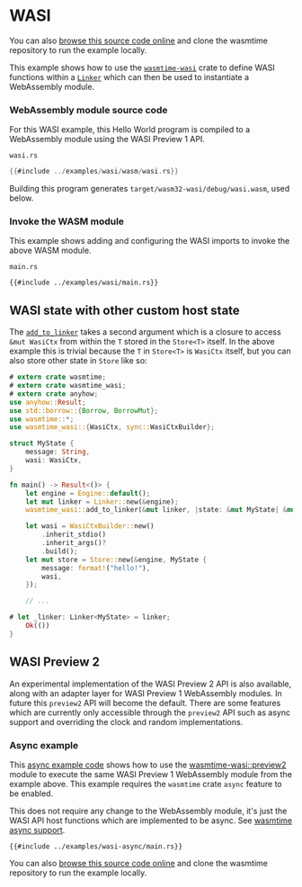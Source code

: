 # WASI

You can also [browse this source code online][code] and clone the wasmtime
repository to run the example locally.

[code]: https://github.com/bytecodealliance/wasmtime/blob/main/examples/wasi/main.rs

This example shows how to use the [`wasmtime-wasi`] crate to define WASI
functions within a [`Linker`] which can then be used to instantiate a
WebAssembly module.

[`wasmtime-wasi`]: https://crates.io/crates/wasmtime-wasi
[`Linker`]: https://docs.rs/wasmtime/*/wasmtime/struct.Linker.html

### WebAssembly module source code

For this WASI example, this Hello World program is compiled to a WebAssembly module using the WASI Preview 1 API. 

`wasi.rs`
```rust
{{#include ../examples/wasi/wasm/wasi.rs}}
```

Building this program generates `target/wasm32-wasi/debug/wasi.wasm`, used below.

### Invoke the WASM module

This example shows adding and configuring the WASI imports to invoke the above WASM module.

`main.rs`
```rust,ignore
{{#include ../examples/wasi/main.rs}}
```

## WASI state with other custom host state

The [`add_to_linker`] takes a second argument which is a closure to access `&mut
WasiCtx` from within the `T` stored in the `Store<T>` itself. In the above
example this is trivial because the `T` in `Store<T>` is `WasiCtx` itself, but
you can also store other state in `Store` like so:

[`add_to_linker`]: https://docs.rs/wasmtime-wasi/*/wasmtime_wasi/sync/fn.add_to_linker.html
[`Store`]: https://docs.rs/wasmtime/0.26.0/wasmtime/struct.Store.html
[`BorrowMut<WasiCtx>`]: https://doc.rust-lang.org/stable/std/borrow/trait.BorrowMut.html
[`WasiCtx`]: https://docs.rs/wasmtime-wasi/*/wasmtime_wasi/struct.WasiCtx.html

```rust
# extern crate wasmtime;
# extern crate wasmtime_wasi;
# extern crate anyhow;
use anyhow::Result;
use std::borrow::{Borrow, BorrowMut};
use wasmtime::*;
use wasmtime_wasi::{WasiCtx, sync::WasiCtxBuilder};

struct MyState {
    message: String,
    wasi: WasiCtx,
}

fn main() -> Result<()> {
    let engine = Engine::default();
    let mut linker = Linker::new(&engine);
    wasmtime_wasi::add_to_linker(&mut linker, |state: &mut MyState| &mut state.wasi)?;

    let wasi = WasiCtxBuilder::new()
        .inherit_stdio()
        .inherit_args()?
        .build();
    let mut store = Store::new(&engine, MyState {
        message: format!("hello!"),
        wasi,
    });

    // ...

# let _linker: Linker<MyState> = linker;
    Ok(())
}
```

## WASI Preview 2

An experimental implementation of the WASI Preview 2 API is also available, along with an adapter layer for  WASI Preview 1 WebAssembly modules. In future this `preview2` API will become the default. There are some features which are currently only accessible through the `preview2` API such as async support and overriding the clock and random implementations.

### Async example

This [async example code][code2] shows how to use the [wasmtime-wasi::preview2][`preview2`] module to
execute the same WASI Preview 1 WebAssembly module from the example above. This example requires the `wasmtime` crate `async` feature to be enabled.

This does not require any change to the WebAssembly module, it's just the WASI API host functions which are implemented to be async. See [wasmtime async support](https://docs.wasmtime.dev/api/wasmtime/struct.Config.html#method.async_support).

[code2]: https://github.com/bytecodealliance/wasmtime/blob/main/examples/wasi-async/main.rs
[`preview2`]: https://docs.rs/wasmtime-wasi/latest/wasmtime_wasi/preview2/index.html

```rust,ignore
{{#include ../examples/wasi-async/main.rs}}
```

You can also [browse this source code online][code2] and clone the wasmtime
repository to run the example locally.